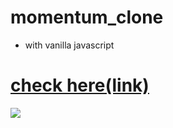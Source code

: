 # momentum_clone
- with vanilla javascript

# <a href="https://codeameba.github.io/momentum_clone/">check here(link)</a>
<img src="mymomentum.png">